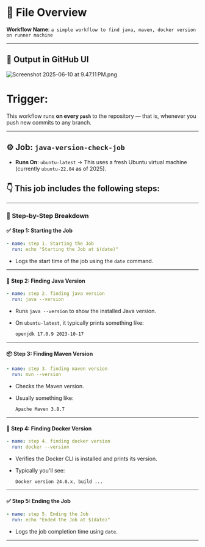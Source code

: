 # 📄 **File Overview**

**Workflow Name**:
`a simple workflow to find java, maven, docker version on runner machine`

---
## 🧪 Output in GitHub UI

![Screenshot 2025-06-10 at 9.47.11 PM.png](Screenshot%202025-06-10%20at%209.47.11%E2%80%AFPM.png)

# **Trigger**:
This workflow runs **on every `push`** to the repository — that is, whenever you push new commits to any branch.

---

## ⚙️ **Job: `java-version-check-job`**

* **Runs On**: `ubuntu-latest`
  → This uses a fresh Ubuntu virtual machine (currently `ubuntu-22.04` as of 2025).

## 👇 This job includes the following steps:

---

### 🧩 Step-by-Step Breakdown

#### ✅ **Step 1: Starting the Job**

```yaml
- name: step 1. Starting the Job
  run: echo "Starting the Job at $(date)"
```

* Logs the start time of the job using the `date` command.

---

#### 🧪 **Step 2: Finding Java Version**

```yaml
- name: step 2. finding java version
  run: java --version
```

* Runs `java --version` to show the installed Java version.
* On `ubuntu-latest`, it typically prints something like:

  ```
  openjdk 17.0.9 2023-10-17
  ```

---

#### 📦 **Step 3: Finding Maven Version**

```yaml
- name: step 3. finding maven version
  run: mvn --version
```

* Checks the Maven version.
* Usually something like:

  ```
  Apache Maven 3.8.7
  ```

---

#### 🐳 **Step 4: Finding Docker Version**

```yaml
- name: step 4. finding docker version
  run: docker --version
```

* Verifies the Docker CLI is installed and prints its version.
* Typically you'll see:

  ```
  Docker version 24.0.x, build ...
  ```

---

#### ✅ **Step 5: Ending the Job**

```yaml
- name: step 5. Ending the Job
  run: echo "Ended the Job at $(date)"
```

* Logs the job completion time using `date`.

---
